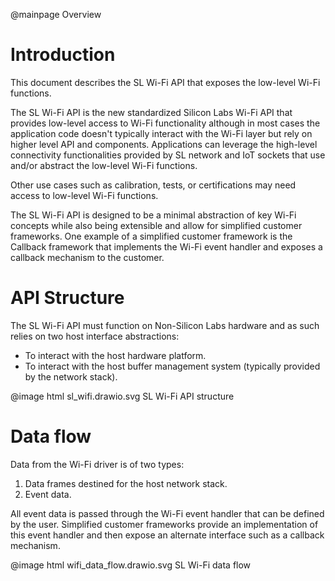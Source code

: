 @mainpage Overview

# Introduction

This document describes the SL Wi-Fi API that exposes the low-level Wi-Fi functions.

The SL Wi-Fi API is the new standardized Silicon Labs Wi-Fi API that provides low-level access to Wi-Fi functionality although in most cases the application code doesn't typically interact with the Wi-Fi layer but rely on higher level API and components.
Applications can leverage the high-level connectivity functionalities provided by SL network and IoT sockets that use and/or abstract the low-level Wi-Fi functions.

Other use cases such as calibration, tests, or certifications may need access to low-level Wi-Fi functions.

The SL Wi-Fi API is designed to be a minimal abstraction of key Wi-Fi concepts while also being extensible and allow for simplified customer frameworks. One example of a simplified customer framework is the Callback framework that implements the Wi-Fi event handler and exposes a callback mechanism to the customer.

# API Structure

The SL Wi-Fi API must function on Non-Silicon Labs hardware and as such relies on two host interface abstractions:

* To interact with the host hardware platform.
* To interact with the host buffer management system (typically provided by the network stack).

@image html sl_wifi.drawio.svg SL Wi-Fi API structure

# Data flow

Data from the Wi-Fi driver is of two types:

1. Data frames destined for the host network stack.
2. Event data.

All event data is passed through the Wi-Fi event handler that can be defined by the user. Simplified customer frameworks provide an implementation of this event handler and then expose an alternate interface such as a callback mechanism.

@image html wifi_data_flow.drawio.svg SL Wi-Fi data flow
